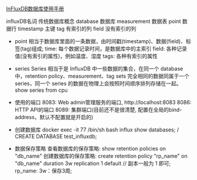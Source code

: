 [InFluxDB数据库使用手册](cnblogs.com/huang-yc/p/10487455.html)

influxDB名词  传统数据库概念
database     数据库
measurement  数据表
point        数据行
timestamp    主键
tag          有索引的列
field        没有索引的列

- point
  相当于数据库里面的一条数据，由时间戳(timestamp)、数据(field)、标签(tag)组成;
  time: 每个数据记录时间，是数据库中的主索引
  field: 各种记录值(没有索引的属性)，例如温度、湿度
  tags: 各种有索引的属性 

- series
  Series 相当于是 InfluxDB 中一些数据的集合，在同一个 database 中，retention policy、measurement、tag sets 完全相同的数据同属于一个 series，同一个 series 的数据在物理上会按照时间顺序排列存储在一起。
  show series from cpu

- 使用的端口
  8083: Web admin管理服务的端口, http://localhost:8083
  8086: HTTP API的端口
  8089: 集群端口(目前还不是很清楚, 配置在全局的bind-address，默认不配置就是开启的)


- 创建数据库
  docker exec -it 77 /bin/sh
  bash
  influx
  show databases; / CREATE DATABASE test_influxdb; 

- 数据保存策略
  查看数据库的保存策略: show retention policies on "db_name"
  创建数据库的保存策略: create retention policy "rp_name" on "db_name" duration 3w replication 1 default  // 副本一般为 1 即可;
  rp_name: 3w：保存3周;